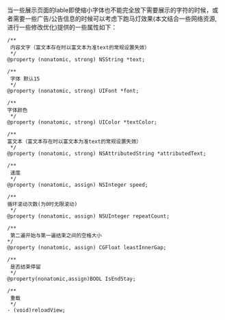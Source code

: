 
当一些展示页面的lable即使缩小字体也不能完全放下需要展示的字符的时候，或者需要一些广告/公告信息的时候可以考虑下跑马灯效果(本文结合一些网络资源,进行一些修改优化)提供的一些属性如下：

		
	/**
	 内容文字（富文本存在时以富文本为准text的常规设置失效）
	 */
	@property (nonatomic, strong) NSString *text;

	/**
	 字体 默认15
	 */
	@property (nonatomic, strong) UIFont *font;

	/**
	字体颜色
	 */
	@property (nonatomic, strong) UIColor *textColor;

	/**
	富文本（富文本存在时以富文本为准text的常规设置失效）
	 */
	@property (nonatomic, strong) NSAttributedString *attributedText;
	
	/**
	 速度
	 */
	@property (nonatomic, assign) NSInteger speed;
	
	/**
	循环滚动次数(为0时无限滚动)
	 */
	@property (nonatomic, assign) NSUInteger repeatCount;

	/**
	 第二遍开始与第一遍结束之间的空格大小
	*/
	@property (nonatomic, assign) CGFloat leastInnerGap;

	/**
	 是否结束停留
	 */
	@property(nonatomic,assign)BOOL IsEndStay;

	/**
	 重载
	 */
	- (void)reloadView;
